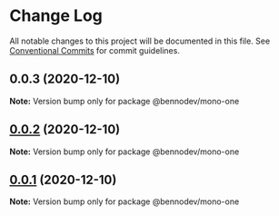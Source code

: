 # Change Log

All notable changes to this project will be documented in this file.
See [Conventional Commits](https://conventionalcommits.org) for commit guidelines.

## 0.0.3 (2020-12-10)

**Note:** Version bump only for package @bennodev/mono-one





## [0.0.2](https://github.com/azu/lerna-monorepo-github-actions-release/compare/v2.1.0...v0.0.2) (2020-12-10)

**Note:** Version bump only for package @bennodev/mono-one





## [0.0.1](https://github.com/azu/lerna-monorepo-github-actions-release/compare/v2.1.0...v0.0.1) (2020-12-10)

**Note:** Version bump only for package @bennodev/mono-one

